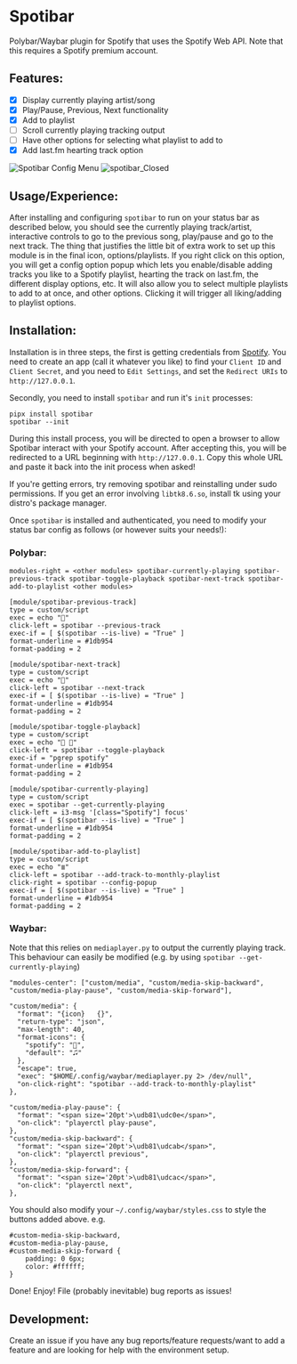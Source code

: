 # Spotibar

  Polybar/Waybar plugin for Spotify that uses the Spotify Web API. Note that
  this requires a Spotify premium account.

## Features:
  - [x] Display currently playing artist/song
  - [x] Play/Pause, Previous, Next functionality
  - [x] Add to playlist
  - [ ] Scroll currently playing tracking output
  - [ ] Have other options for selecting what playlist to add to
  - [x] Add last.fm hearting track option

![Spotibar Config Menu](https://user-images.githubusercontent.com/2671067/111181822-42feeb00-85a6-11eb-820e-585864233923.png)
![spotibar_Closed](https://user-images.githubusercontent.com/2671067/111181789-3aa6b000-85a6-11eb-8511-da536700438a.png)

## Usage/Experience:
  After installing and configuring `spotibar` to run on your status bar as
described below, you should see the currently playing track/artist, interactive
controls to go to the previous song, play/pause and go to the next track. The
thing that justifies the little bit of extra work to set up this module is in
the final icon, options/playlists. If you right click on this option, you will
get a config option popup which lets you enable/disable adding tracks you like
to a Spotify playlist, hearting the track on last.fm, the different display
options, etc. It will also allow you to select multiple playlists to add to at
once, and other options. Clicking it will trigger all liking/adding to playlist
options.

## Installation:
  Installation is in three steps, the first is getting credentials from [Spotify](https://developer.spotify.com/dashboard/applications). You need to create an app (call it whatever you like) to find your `Client ID` and `Client Secret`, and you need to `Edit Settings`, and set the `Redirect URIs` to `http://127.0.0.1`.

  Secondly, you need to install `spotibar` and run it's `init` processes:
```
pipx install spotibar
spotibar --init
```

  During this install process, you will be directed to open a browser to allow Spotibar interact with your Spotify account. After accepting this, you will be redirected to a URL beginning with `http://127.0.0.1`. Copy this whole URL and paste it back into the init process when asked!

  If you're getting errors, try removing spotibar and reinstalling under sudo permissions. If you get an error involving `libtk8.6.so`, install tk using your distro's package manager.

  Once `spotibar` is installed and authenticated, you need to modify your status bar config as follows (or however suits your needs!):

### Polybar:
```
modules-right = <other modules> spotibar-currently-playing spotibar-previous-track spotibar-toggle-playback spotibar-next-track spotibar-add-to-playlist <other modules>

[module/spotibar-previous-track]
type = custom/script
exec = echo ""
click-left = spotibar --previous-track
exec-if = [ $(spotibar --is-live) = "True" ]
format-underline = #1db954
format-padding = 2

[module/spotibar-next-track]
type = custom/script
exec = echo ""
click-left = spotibar --next-track
exec-if = [ $(spotibar --is-live) = "True" ]
format-underline = #1db954
format-padding = 2

[module/spotibar-toggle-playback]
type = custom/script
exec = echo " "
click-left = spotibar --toggle-playback
exec-if = "pgrep spotify"
format-underline = #1db954
format-padding = 2

[module/spotibar-currently-playing]
type = custom/script
exec = spotibar --get-currently-playing
click-left = i3-msg '[class="Spotify"] focus'
exec-if = [ $(spotibar --is-live) = "True" ]
format-underline = #1db954
format-padding = 2

[module/spotibar-add-to-playlist]
type = custom/script
exec = echo "≣"
click-left = spotibar --add-track-to-monthly-playlist
click-right = spotibar --config-popup
exec-if = [ $(spotibar --is-live) = "True" ]
format-underline = #1db954
format-padding = 2
```

### Waybar:
Note that this relies on `mediaplayer.py` to output the currently playing track. This behaviour can easily be modified (e.g. by using `spotibar --get-currently-playing`)

```
"modules-center": ["custom/media", "custom/media-skip-backward", "custom/media-play-pause", "custom/media-skip-forward"],

"custom/media": {
  "format": "{icon}   {}",
  "return-type": "json",
  "max-length": 40,
  "format-icons": {
    "spotify": "",
    "default": "🎜"
  },
  "escape": true,
  "exec": "$HOME/.config/waybar/mediaplayer.py 2> /dev/null",
  "on-click-right": "spotibar --add-track-to-monthly-playlist"
},

"custom/media-play-pause": {
  "format": "<span size='20pt'>\udb81\udc0e</span>",
  "on-click": "playerctl play-pause",
},
"custom/media-skip-backward": {
  "format": "<span size='20pt'>\udb81\udcab</span>",
  "on-click": "playerctl previous",
},
"custom/media-skip-forward": {
  "format": "<span size='20pt'>\udb81\udcac</span>",
  "on-click": "playerctl next",
},

```

You should also modify your `~/.config/waybar/styles.css` to style the buttons added above. e.g.

```
#custom-media-skip-backward,
#custom-media-play-pause,
#custom-media-skip-forward {
    padding: 0 6px;
    color: #ffffff;
}
```

  Done! Enjoy! File (probably inevitable) bug reports as issues!

## Development:
  Create an issue if you have any bug reports/feature requests/want to add a feature and are looking for help with the environment setup.
